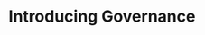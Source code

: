 ---
title: "Introducing Governance"
description: "The decentralised Governance Model of Algorand enables all Algo holders to participate in the decision making on the growth and development of the Algorand ecosystem. Learn what community governance is all about and how to participate in each quarterly Governance period."
type: "starter-kit"
category: "governance"
difficulty: "Basic"
summary: "Decentralised governance model of Algorand and how to participate"
file_path: ""
image: "https://assets-global.website-files.com/5e39e095596498a8b9624af1/5ffca6e3e0d8ad9231cc2af6_Portfolio-course---final.png"
link: "https://algorand.foundation/governance"
status: "open"
---